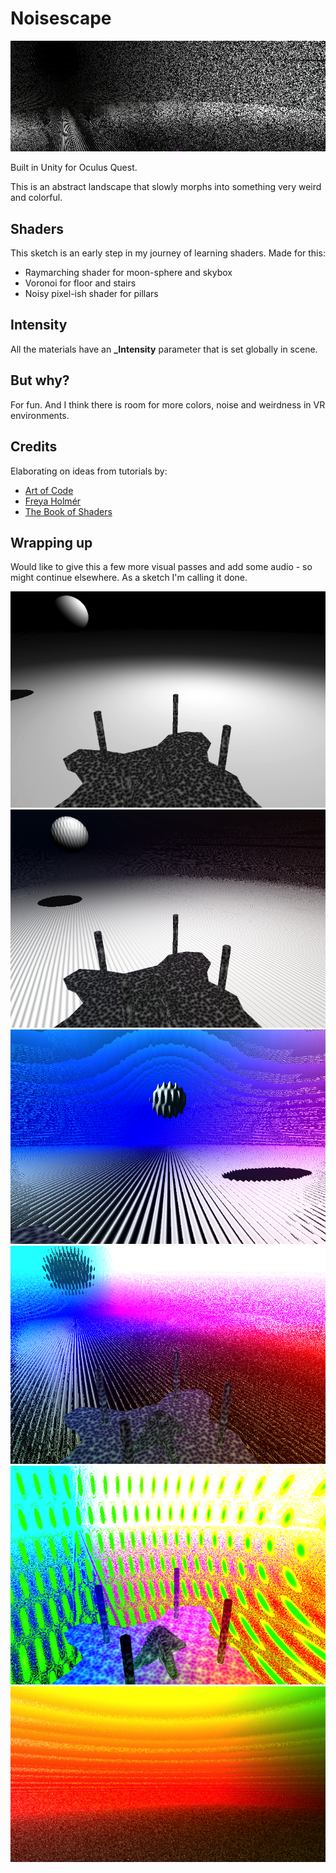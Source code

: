 # Noisescape

![00](img/00.png)

Built in Unity for Oculus Quest.

This is an abstract landscape that slowly morphs into something very weird and colorful. 

## Shaders

This sketch is an early step in my journey of learning shaders. Made for this:
* Raymarching shader for moon-sphere and skybox
* Voronoi for floor and stairs
* Noisy pixel-ish shader for pillars

## Intensity

All the materials have an **_Intensity** parameter that is set globally in scene.

## But why?

For fun. And I think there is room for more colors, noise and weirdness in VR environments.

## Credits

Elaborating on ideas from tutorials by:
* [Art of Code](https://www.youtube.com/channel/UCcAlTqd9zID6aNX3TzwxJXg)
* [Freya Holmér](https://www.youtube.com/user/Acegikm0)
* [The Book of Shaders](https://thebookofshaders.com/)

## Wrapping up

Would like to give this a few more visual passes and add some audio - so might continue elsewhere. As a sketch I'm calling it done.

![01](img/01.png)
![02](img/02.png)
![03](img/03.png)
![04](img/04.png)
![05](img/05.png)
![06](img/06.png)



